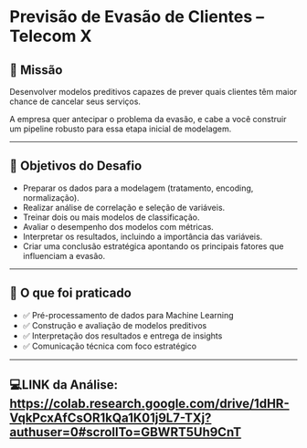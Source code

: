 # Previsão de Evasão de Clientes – Telecom X

## 🎯 Missão
Desenvolver modelos preditivos capazes de prever quais clientes têm maior chance de cancelar seus serviços.

A empresa quer antecipar o problema da evasão, e cabe a você construir um pipeline robusto para essa etapa inicial de modelagem.

---

## 🧠 Objetivos do Desafio
- Preparar os dados para a modelagem (tratamento, encoding, normalização).  
- Realizar análise de correlação e seleção de variáveis.  
- Treinar dois ou mais modelos de classificação.  
- Avaliar o desempenho dos modelos com métricas.  
- Interpretar os resultados, incluindo a importância das variáveis.  
- Criar uma conclusão estratégica apontando os principais fatores que influenciam a evasão.

---

## 🧰 O que foi praticado
- ✅ Pré-processamento de dados para Machine Learning  
- ✅ Construção e avaliação de modelos preditivos  
- ✅ Interpretação dos resultados e entrega de insights  
- ✅ Comunicação técnica com foco estratégico  

---
## 💻LINK da Análise: https://colab.research.google.com/drive/1dHR-VqkPcxAfCsOR1kQa1K01j9L7-TXj?authuser=0#scrollTo=GBWRT5Uh9CnT

